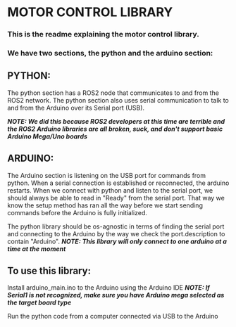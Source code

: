 # MOTOR CONTROL LIBRARY
  
### This is the readme explaining the motor control library.


### We have two sections, the python and the arduino section:

## PYTHON:
The python section has a ROS2 node that communicates to and from the ROS2 network.
The python section also uses serial communication to talk to and from the Arduino
over its Serial port (USB).

***NOTE: We did this because ROS2 developers at this time are terrible and the ROS2 Arduino libraries are all broken, suck, and don't support basic Arduino Mega/Uno boards***

## ARDUINO:
The Arduino section is listening on the USB port for commands from python.
When a serial connection is established or reconnected, the arduino restarts.
When we connect with python and listen to the serial port, we should always be able to 
read in "Ready" from the serial port. That way we know the setup method has ran all the
way before we start sending commands before the Arduino is fully initialized.

The python library should be os-agnostic in terms of finding the serial port and connecting
to the Arduino by the way we check the port.description to contain "Arduino". 
***NOTE: This library will only connect to one arduino at a time at the moment***


## To use this library:

Install arduino_main.ino to the Arduino using the Arduino IDE
***NOTE: If Serial1 is not recognized, make sure you have Arduino mega selected as the target board type***

Run the python code from a computer connected via USB to the Arduino

